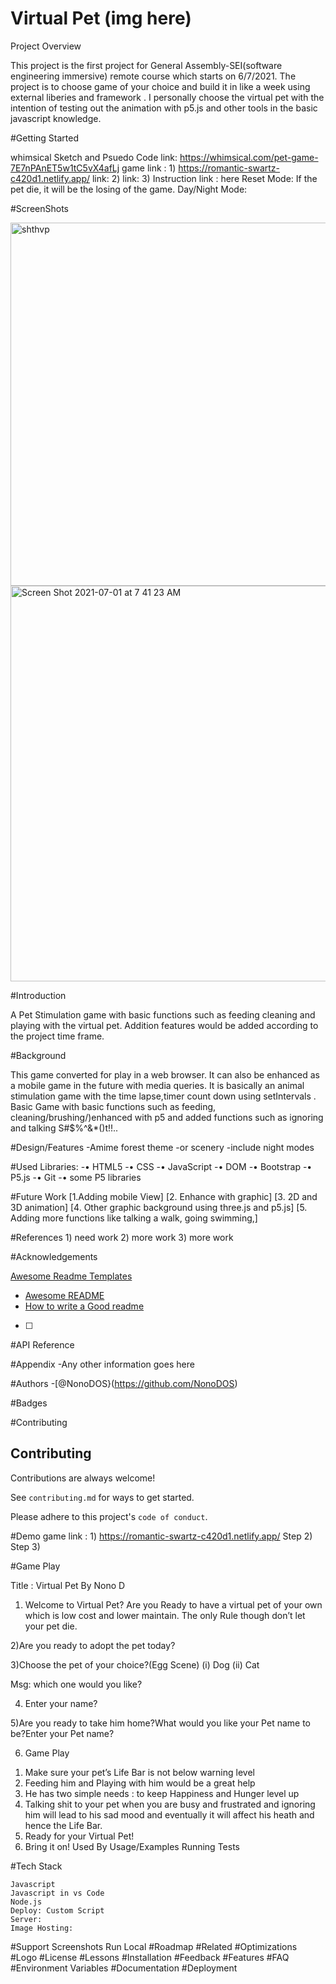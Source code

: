 
# Virtual Pet (img here)

Project Overview

This project is the first project for General Assembly-SEI(software engineering immersive) remote course which starts on 6/7/2021. The project is to choose game of your choice and build it in like a week using external liberies and framework .
I personally choose the virtual pet with the intention of testing out the animation with p5.js and other tools in the basic javascript knowledge.


<!-- Timeline/Deadline 
BY JUNE 25TH 
    Choose the game and the title 

    Wireframe the main game screen (view on whimsical)
    PseudoCode
    GamePlay

By 25th, the end of Class
    submit Github Repo

By jun 29, end of the class

    Deploy the game
    Project presentation
    
By July1st and July2nd, in class

    Intro of the Project (README)
    Demonstrate project 
        deploy the game and launch the game from the link from ReadME
        Play the game
    Discuss the code
        show js and its functions and how it works
        some HTML and CSS 
    Share the experiences?
        What are the biggest challenges?
        What are the key takeaways/learnings?
    
Requirements For this projects(technical)
• Renders in browser
• Win/loss logic(renders win/loss messages in HTML)
• Properly indented HTML, CSS, and JS with consistent vertical white  space
• Light/Dark mode
• Uses CSS Flexbox/Grid
• Consistent and polished UI
• No remaining dead or commented out code
• Sensibly named functions and variables
• Consistent code choices
• Deployed online                                   @credited to jon Herman[@jo-->


#Getting Started

   whimsical Sketch and Psuedo Code
   link: https://whimsical.com/pet-game-7E7nPAnET5w1tC5vX4afLj
   game link : 1) https://romantic-swartz-c420d1.netlify.app/
         link: 2)
         link: 3)
   Instruction link : here
   Reset Mode: If the pet die, it will be the losing of the game.
   Day/Night Mode:
		
		
#ScreenShots

<img width="581" alt="shthvp" src="https://user-images.githubusercontent.com/44306655/124156608-b0973000-da4c-11eb-95a4-2cf99c5b64dd.png">

<img width="633" alt="Screen Shot 2021-07-01 at 7 41 23 AM" src="https://user-images.githubusercontent.com/44306655/124143792-44163400-da40-11eb-86ec-1be9b62c5c57.png">


#Introduction

A Pet Stimulation game with basic functions such as feeding cleaning and playing with the virtual pet. Addition features would be added according to the project time frame.


#Background

This game converted for play in a web browser. It can also be enhanced as a mobile game in the future with media queries. It is basically an animal stimulation game with the time lapse,timer count down using setIntervals . Basic Game with basic functions such as feeding, cleaning/brushing/)enhanced with p5 and added functions such as ignoring and talking S#$%^&*()t!!..


#Design/Features
	-Amime forest theme
	-or scenery
	-include night modes
	
#Used Libraries:
    -•   HTML5
    -•   CSS
    -•   JavaScript
    -•   DOM
    -•   Bootstrap
    -•   P5.js
    -•	Git
    -• 	some P5 libraries
    
#Future Work 
	[1.Adding mobile View]
	[2. Enhance with graphic]
	[3. 2D and 3D animation]
	[4. Other graphic background using three.js and p5.js]
	[5. Adding more functions like talking a walk, going swimming,]

#References 
	1) need work
	2) more work 
	3) more work
	

#Acknowledgements

[Awesome Readme Templates](https://awesomeopensource.com/project/elangosundar/awesome-README-templates)
 - [Awesome README](https://github.com/matiassingers/awesome-readme)
 - [How to write a Good readme](https://bulldogjob.com/news/449-how-to-write-a-good-readme-for-your-github-project)
 - [ ]

#API Reference

#Appendix
-Any other information goes here

#Authors
-[@NonoDOS}(https://github.com/NonoDOS)

#Badges



#Contributing
## Contributing

Contributions are always welcome!

See `contributing.md` for ways to get started.

Please adhere to this project's `code of conduct`.



#Demo
  game link : 1) https://romantic-swartz-c420d1.netlify.app/
                     Step 2)
                     Step 3)

#Game Play

Title : Virtual Pet By Nono D

1) Welcome to Virtual Pet? Are you Ready to have a virtual pet of your own which is low cost and lower maintain. The only Rule though don’t let your pet die.

2)Are you ready to adopt the pet today?

3)Choose the pet of your choice?(Egg Scene)
	(i) Dog
	(ii) Cat

Msg: which one would you like?

4) Enter your name?

5)Are you ready to take him home?What would you like your Pet name to be?Enter your Pet name?

6) Game Play

1. Make sure your pet’s Life Bar is not below warning level
2. Feeding him and Playing with him would be a great help
3. He has two simple needs : to keep Happiness and Hunger level up
4. Talking shit to your pet when you are busy and frustrated and ignoring him will lead to his sad mood and eventually it will affect his heath and hence the Life Bar.
5. Ready for your Virtual Pet!
6. Bring it on!
Used By
Usage/Examples
Running Tests


#Tech Stack

	Javascript
	Javascript in vs Code
	Node.js
	Deploy: Custom Script
	Server:
	Image Hosting:

#Support
Screenshots
Run Local
#Roadmap
#Related
#Optimizations
#Logo
#License
#Lessons
#Installation
#Feedback
#Features
#FAQ
#Environment Variables
#Documentation
#Deployment
